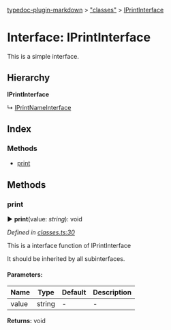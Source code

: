 [typedoc-plugin-markdown](../index.md) > ["classes"](../modules/_classes_.md) > [IPrintInterface](../interfaces/_classes_.iprintinterface.md)

# Interface: IPrintInterface


This is a simple interface.

## Hierarchy

**IPrintInterface**

↳  [IPrintNameInterface](../interfaces/_classes_.iprintnameinterface.md)







## Index

### Methods

* [print](_classes_.iprintinterface.md#print)



## Methods
###  print

► **print**(value: *string*): void



*Defined in [classes.ts:30](https://github.com/tgreyuk/typedoc-plugin-markdown/blob/master/tests/src/classes.ts#L30)*


This is a interface function of IPrintInterface

It should be inherited by all subinterfaces.



#### Parameters:

| Name  | Type                | Default | Description  |
| ------ | ------------------- | ------------ | ------------ |
| value  | string | - | - |





**Returns:** void






